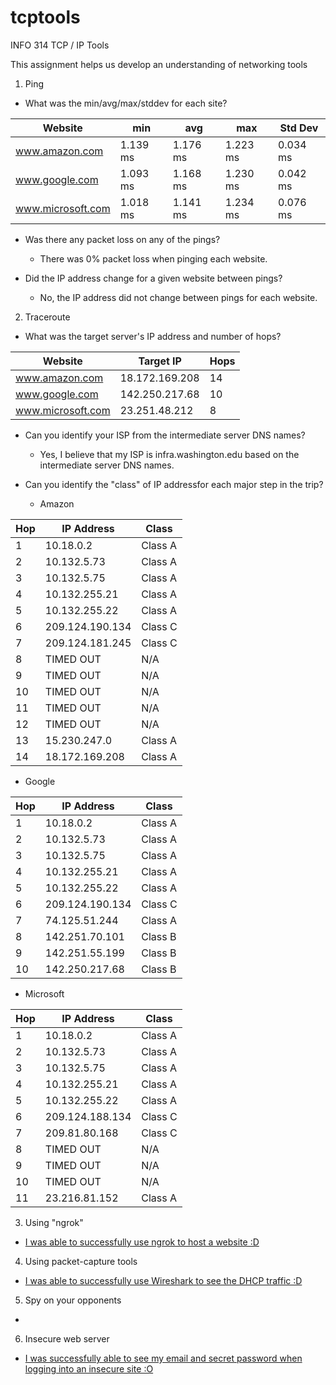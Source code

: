 # tcptools
INFO 314 TCP / IP Tools

This assignment helps us develop an understanding of networking tools

1. Ping
- What was the min/avg/max/stddev for each site?

|      Website      |    min   |    avg   |    max   | Std Dev  |
|-------------------|----------|----------|----------|----------|
|   www.amazon.com  | 1.139 ms | 1.176 ms | 1.223 ms | 0.034 ms |
|   www.google.com  | 1.093 ms | 1.168 ms | 1.230 ms | 0.042 ms |
| www.microsoft.com | 1.018 ms | 1.141 ms | 1.234 ms | 0.076 ms |

- Was there any packet loss on any of the pings?
  - There was 0% packet loss when pinging each website.
  
- Did the IP address change for a given website between pings?
  - No, the IP address did not change between pings for each website.
  
  
2. Traceroute
- What was the target server's IP address and number of hops?
  
|      Website      |    Target IP   | Hops |
|-------------------|----------------|------|
|   www.amazon.com  | 18.172.169.208 |  14  |
|   www.google.com  | 142.250.217.68 |  10  |
| www.microsoft.com | 23.251.48.212  |   8  |

- Can you identify your ISP from the intermediate server DNS names?
  - Yes, I believe that my ISP is infra.washington.edu based on the intermediate server DNS names.

- Can you identify the "class" of IP addressfor each major step in the trip?

  - Amazon 

| Hop |    IP Address   |  Class  |
|-----|-----------------|---------|
|  1  |    10.18.0.2    | Class A |
|  2  |   10.132.5.73   | Class A |
|  3  |   10.132.5.75   | Class A |
|  4  |  10.132.255.21  | Class A |
|  5  |  10.132.255.22  | Class A |
|  6  | 209.124.190.134 | Class C |
|  7  | 209.124.181.245 | Class C |
|  8  |     TIMED OUT   |   N/A   |
|  9  |     TIMED OUT   |   N/A   |
| 10  |     TIMED OUT   |   N/A   |
| 11  |     TIMED OUT   |   N/A   |
| 12  |     TIMED OUT   |   N/A   |
| 13  |   15.230.247.0  | Class A |
| 14  |  18.172.169.208 | Class A |

- Google

| Hop |    IP Address   |  Class  |
|-----|-----------------|---------|
|  1  |    10.18.0.2    | Class A |
|  2  |   10.132.5.73   | Class A |
|  3  |   10.132.5.75   | Class A |
|  4  |  10.132.255.21  | Class A |
|  5  |  10.132.255.22  | Class A |
|  6  | 209.124.190.134 | Class C |
|  7  |  74.125.51.244  | Class A |
|  8  |  142.251.70.101 | Class B |
|  9  |  142.251.55.199 | Class B |
| 10  |  142.250.217.68 | Class B |

- Microsoft

| Hop |    IP Address   |  Class  |
|-----|-----------------|---------|
|  1  |    10.18.0.2    | Class A |
|  2  |   10.132.5.73   | Class A |
|  3  |   10.132.5.75   | Class A |
|  4  |  10.132.255.21  | Class A |
|  5  |  10.132.255.22  | Class A |
|  6  | 209.124.188.134 | Class C |
|  7  |  209.81.80.168  | Class C |
|  8  |     TIMED OUT   |   N/A   |
|  9  |     TIMED OUT   |   N/A   |
| 10  |     TIMED OUT   |   N/A   |
| 11  |  23.216.81.152  | Class A |





3. Using "ngrok"
- [I was able to successfully use ngrok to host a website :D](ngrok.png)

4. Using packet-capture tools
- [I was able to successfully use Wireshark to see the DHCP traffic :D](DHCP.png)

5. Spy on your opponents
-

6. Insecure web server
- [I was successfully able to see my email and secret password when logging into an insecure site :O](insecure_site.png)

